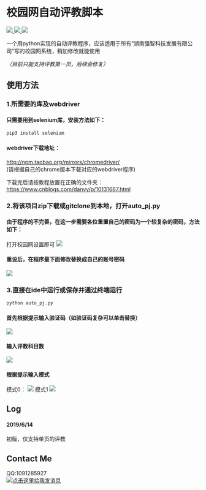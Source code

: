 # 校园网自动评教脚本

<p align="left">
    <a href="">
        <img src="https://img.shields.io/badge/状态-持续更新中-brightgreen.svg">
        </a>
    <a href="https://github.com/python/cpython">
        <img src="https://img.shields.io/badge/Python-3.7-blue.svg">
        </a>
    <a href="https://github.com/alexischiang/myWeiboSpider/stargazers">
        <img src="https://img.shields.io/github/stars/alexischiang/myWeiboSpider.svg?logo=github">
        </a>
</p>

一个用python实现的自动评教程序，应该适用于所有“湖南强智科技发展有限公司”写的校园网系统，稍加修改就能使用

*（目前只能支持评教第一页，后续会修复）*

## 使用方法
### 1.所需要的库及webdriver
#### 只需要用到selenium库，安装方法如下：
```bash
pip3 install selenium
```
#### webdriver下载地址：
http://npm.taobao.org/mirrors/chromedriver/
<br>(请根据自己的chrome版本下载对应的webdriver程序)

下载完后请按教程放置在正确的文件夹：<br>
https://www.cnblogs.com/danvy/p/10131667.html

### 2.将该项目zip下载或gitclone到本地，打开auto_pj.py
#### 由于程序的不完善，在这一步需要各位重置自己的密码为一个较复杂的密码，方法如下：
打开校园网设置即可
![](https://i.loli.net/2019/06/14/5d03a9766145e91953.png)
#### 重设后，在程序最下面修改替换成自己的账号密码
![](https://i.loli.net/2019/06/14/5d03a953bfc6194185.png)

### 3.直接在ide中运行或保存并通过终端运行
```bash
python auto_pj.py
```
#### 首先根据提示输入验证码（如验证码复杂可以单击替换）
![](https://i.loli.net/2019/06/14/5d03a962d1caf34485.png)
#### 输入评教科目数
![](https://i.loli.net/2019/06/14/5d03a9ab18f4839573.png)
#### 根据提示输入模式
模式0：
![](http://kan.027cgb.com/623423/mode0.PNG)
模式1
![](http://kan.027cgb.com/623423/mode1.PNG)

## Log
#### 2019/6/14
初版，仅支持单页的评教

## Contact Me
QQ:1091285927<br>
<a target="_blank" href="http://wpa.qq.com/msgrd?v=3&uin=&site=qq&menu=yes"><img border="0" src="http://wpa.qq.com/pa?p=2::52" alt="点击这里给我发消息" title="点击这里给我发消息"/></a>

